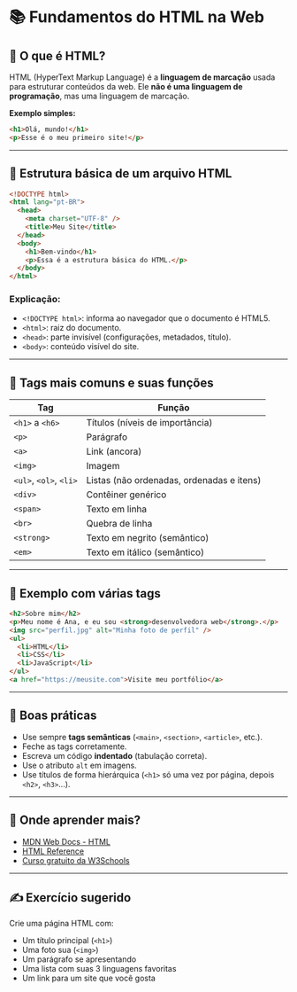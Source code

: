 
# 📚 Fundamentos do HTML na Web

## 🧠 O que é HTML?

HTML (HyperText Markup Language) é a **linguagem de marcação** usada para estruturar conteúdos da web. Ele **não é uma linguagem de programação**, mas uma linguagem de marcação.

**Exemplo simples:**

```html
<h1>Olá, mundo!</h1>
<p>Esse é o meu primeiro site!</p>
```

---

## 🧱 Estrutura básica de um arquivo HTML

```html
<!DOCTYPE html>
<html lang="pt-BR">
  <head>
    <meta charset="UTF-8" />
    <title>Meu Site</title>
  </head>
  <body>
    <h1>Bem-vindo</h1>
    <p>Essa é a estrutura básica do HTML.</p>
  </body>
</html>
```

### Explicação:
- `<!DOCTYPE html>`: informa ao navegador que o documento é HTML5.
- `<html>`: raiz do documento.
- `<head>`: parte invisível (configurações, metadados, título).
- `<body>`: conteúdo visível do site.

---

## 🧩 Tags mais comuns e suas funções

| Tag             | Função                                     |
|------------------|----------------------------------------------|
| `<h1>` a `<h6>`  | Títulos (níveis de importância)              |
| `<p>`            | Parágrafo                                   |
| `<a>`            | Link (ancora)                                |
| `<img>`          | Imagem                                      |
| `<ul>`, `<ol>`, `<li>` | Listas (não ordenadas, ordenadas e itens) |
| `<div>`          | Contêiner genérico                          |
| `<span>`         | Texto em linha                              |
| `<br>`           | Quebra de linha                             |
| `<strong>`       | Texto em negrito (semântico)                |
| `<em>`           | Texto em itálico (semântico)                |

---

## 🔗 Exemplo com várias tags

```html
<h2>Sobre mim</h2>
<p>Meu nome é Ana, e eu sou <strong>desenvolvedora web</strong>.</p>
<img src="perfil.jpg" alt="Minha foto de perfil" />
<ul>
  <li>HTML</li>
  <li>CSS</li>
  <li>JavaScript</li>
</ul>
<a href="https://meusite.com">Visite meu portfólio</a>
```

---

## 🛑 Boas práticas

- Use sempre **tags semânticas** (`<main>`, `<section>`, `<article>`, etc.).
- Feche as tags corretamente.
- Escreva um código **indentado** (tabulação correta).
- Use o atributo `alt` em imagens.
- Use títulos de forma hierárquica (`<h1>` só uma vez por página, depois `<h2>`, `<h3>`...).

---

## 🔎 Onde aprender mais?
- [MDN Web Docs - HTML](https://developer.mozilla.org/pt-BR/docs/Web/HTML)
- [HTML Reference](https://htmlreference.io/)
- [Curso gratuito da W3Schools](https://www.w3schools.com/html/)

---

## ✍️ Exercício sugerido

Crie uma página HTML com:
- Um título principal (`<h1>`)
- Uma foto sua (`<img>`)
- Um parágrafo se apresentando
- Uma lista com suas 3 linguagens favoritas
- Um link para um site que você gosta
